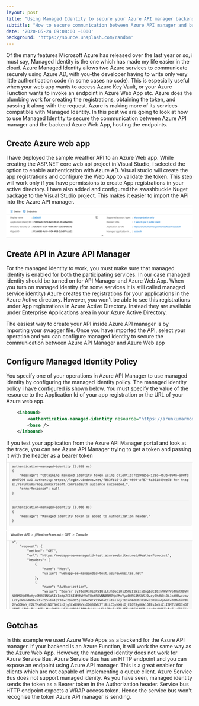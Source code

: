 ```yaml
---
layout: post
title: "Using Managed Identity to secure your Azure API manager backend"
subtitle: "How to secure communication between Azure API manager and backend web app using managed identity"
date: '2020-05-24 09:08:00 +1000'
background: 'https://source.unsplash.com/random'
---
```

Of the many features Microsoft Azure has released over the last year or so, i must say, Managed Identity is the one which has made my life easier in the cloud. Azure Managed Identity allows two Azure services to communicate securely using Azure AD, with you-the developer having to write only very little authentication code (in some cases no code). This is especially useful when your web app wants to access Azure Key Vault, or your Azure Function wants to invoke an endpoint in Azure Web App etc. Azure does the plumbing work for creating the registrations, obtaining the token, and passing it along with the request. Azure is making more of its services compatible with Managed Identity. In this post we are going to look at how to use Managed Identity to secure the communication between Azure API manager and the backend Azure Web App, hosting the endpoints.

## Create Azure web app
I have deployed the sample weather API to an Azure Web app. While creating the ASP.NET core web api project in Visual Studio, i selected the option to enable authentication with Azure AD. Visual studio will create the app registrations and configure the Web App to validate the token. This step will work only if you have permissions to create App registrations in your active directory. I have also added and configured the swashbuckle Nuget package to the Visual Studio project. This makes it easier to import the API into the Azure API manager.
![Azure AD Registration][3]
## Create API in Azure API Manager
For the managed identity to work, you must make sure that managed identity is enabled for both the participating services. In our case managed identity should be turned on for API Manager and Azure Web App. When you turn on managed identity (for some services it is still called managed service identity) Azure creates the registrations for your applications in the Azure Active directory. However, you won't be able to see this registrations under App registrations in Azure Active Directory. Instead they are available under Enterprise Applications area in your Azure Active Directory. 

The easiest way to create your API inside Azure API manager is by importing your swagger file. Once you have imported the API, select your operation and you can configure managed identity to secure the communication between Azure API Manager and Azure Web app
## Configure Managed Identity Policy
You specify one of your operations in Azure API Manager to use managed identity by configuring the managed identity policy. The managed identity policy i have configured is shown below. You must specify the value of the resource to the Application Id of your app registration or the URL of your Azure web app.
```xml
    <inbound>
        <authentication-managed-identity resource="https://arunkumarmoq.onmicrosoft.com/aadauth" ignore-error="false" output-token-variable-name="" />
        <base />
    </inbound>
``` 
If you test your application from the Azure API Manager portal and look at the trace, you can see Azure API Manager trying to get a token and passing it with the header as a bearer token
![Azure AD token call][1]
![Azure AD bearer token][2]
## Gotchas
In this example we used Azure Web Apps as a backend for the Azure API manager. If your backend is an Azure Function, it will work the same way as the Azure Web App. However, the managed identity does not work for Azure Service Bus. Azure Service Bus has an HTTP endpoint and you can expose an endpoint using Azure API manager. This is a great enabler for clients which are not capable of implementing a queue client. Azure Service Bus does not support managed idenity. As you have seen, managed identity sends the token as a Bearer token in the Authorization header. Service bus HTTP endpoint expects a WRAP access token. Hence the service bus won't recognise the token Azure API manager is sending.

[1]: /uploads/2020/05/apimmanagedidtoken.png
[2]: /uploads/2020/05/apimmanagedidbearer.png
[3]: /uploads/2020/05/azureadregistration.png